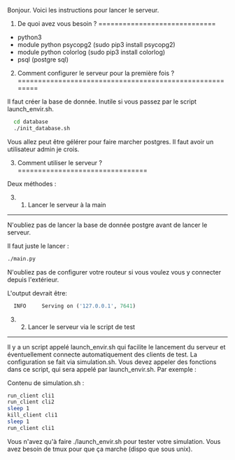 Bonjour. Voici les instructions pour lancer le serveur.

1. De quoi avez vous besoin ?
=============================

- python3
- module python psycopg2 (sudo pip3 install psycopg2)
- module python colorlog (sudo pip3 install colorlog)
- psql (postgre sql)

2. Comment configurer le serveur pour la première fois ?
========================================================

Il faut créer la base de donnée. Inutile si vous passez par le script launch_envir.sh.

```bash
  cd database
  ./init_database.sh
```

Vous allez peut être gélérer pour faire marcher postgres. Il faut avoir un utilisateur admin je crois.


3. Comment utiliser le serveur ?
================================

Deux méthodes :

3. 1. Lancer le serveur à la main
---------------------------------

N'oubliez pas de lancer la base de donnée postgre avant de lancer le serveur. 

Il faut juste le lancer :

```bash
./main.py 
```

N'oubliez pas de configurer votre routeur si vous voulez vous y connecter depuis l'extérieur.

L'output devrait être:

```python
  INFO     Serving on ('127.0.0.1', 7641)
```

3. 2. Lancer le serveur via le script de test
---------------------------------------------

Il y a un script appelé launch_envir.sh qui facilite le lancement du serveur et éventuellement connecte automatiquement des clients de test.
La configuration se fait via simulation.sh. Vous devez appeler des fonctions dans ce script, qui sera appelé par launch_envir.sh. Par exemple :

Contenu de simulation.sh :

```bash
run_client cli1
run_client cli2
sleep 1
kill_client cli1
sleep 1
run_client cli1
```

Vous n'avez qu'à faire ./launch_envir.sh pour tester votre simulation. Vous avez besoin de tmux pour que ça marche (dispo que sous unix).

